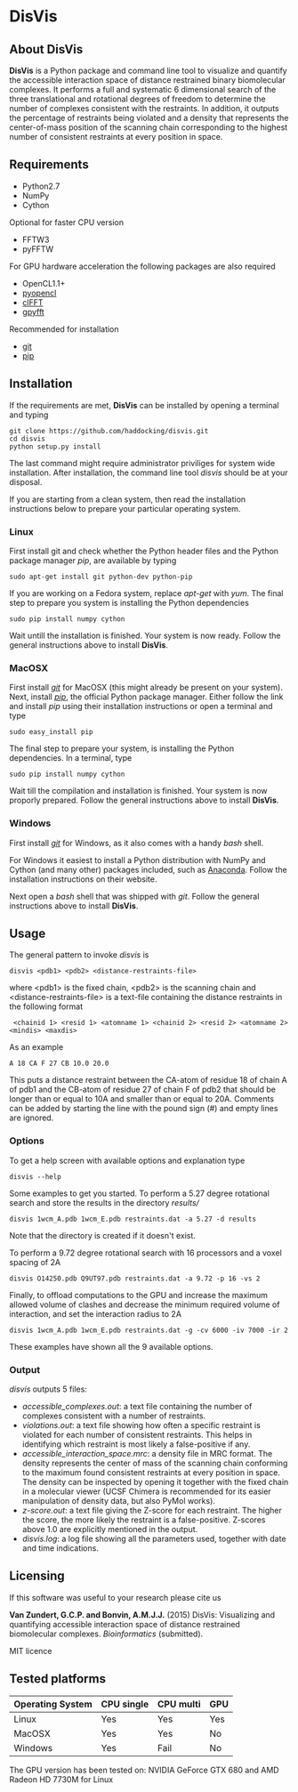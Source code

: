 # DisVis


## About DisVis

**DisVis** is a Python package and command line tool to visualize and quantify 
the accessible interaction space of distance restrained binary biomolecular complexes.
It performs a full and systematic 6 dimensional search of the three translational
and rotational degrees of freedom to determine the number of complexes consistent
with the restraints. In addition, it outputs the percentage of restraints being violated
and a density that represents the center-of-mass position of the scanning chain corresponding 
to the highest number of consistent restraints at every position in space.


## Requirements

* Python2.7
* NumPy
* Cython

Optional for faster CPU version

* FFTW3
* pyFFTW

For GPU hardware acceleration the following packages are also required

* OpenCL1.1+
* [pyopencl](https://github.com/pyopencl/pyopencl)
* [clFFT](https://github.com/clMathLibraries/clFFT)
* [gpyfft](https://github.com/geggo/gpyfft)

Recommended for installation

* [git](https://git-scm.com/download)
* [pip](https://pip.pypa.io/en/latest/installing.html)


## Installation

If the requirements are met, **DisVis** can be installed by opening a terminal
and typing

    git clone https://github.com/haddocking/disvis.git
    cd disvis
    python setup.py install

The last command might require administrator priviliges for system wide installation.
After installation, the command line tool *disvis* should be at your disposal.

If you are starting from a clean system, then read the installation instructions 
below to prepare your particular operating system.


### Linux

First install git and check whether the Python header files and the Python
package manager *pip*, are available by typing

    sudo apt-get install git python-dev python-pip

If you are working on a Fedora system, replace *apt-get* with *yum*.
The final step to prepare you system is installing the Python dependencies

    sudo pip install numpy cython

Wait untill the installation is finished.
Your system is now ready. Follow the general instructions above to install **DisVis**.


### MacOSX

First install [*git*](https://git-scm.com/download) for MacOSX (this might already be present on your system).
Next, install [*pip*](https://pip.pypa.io/en/latest/installing.html), 
the official Python package manager. 
Either follow the link and install *pip* using
their installation instructions or open a terminal and type

    sudo easy_install pip

The final step to prepare your system, is installing the Python dependencies.
In a terminal, type

    sudo pip install numpy cython

Wait till the compilation and installation is finished. 
Your system is now proporly prepared. Follow the general instructions above to install **DisVis**.


### Windows

First install [*git*](https://git-scm.com/download) for Windows, as it also comes
with a handy *bash* shell.

For Windows it easiest to install a Python distribution with NumPy and Cython
(and many other) packages included, such as [Anaconda](https://continuum.io/downloads).
Follow the installation instructions on their website.

Next open a *bash* shell that was shipped with *git*. Follow the general instructions
above to install **DisVis**.


## Usage

The general pattern to invoke *disvis* is

    disvis <pdb1> <pdb2> <distance-restraints-file>

where \<pdb1\> is the fixed chain, \<pdb2\> is the scanning chain and 
\<distance-restraints-file\> is a text-file
containing the distance restraints in the following format

     <chainid 1> <resid 1> <atomname 1> <chainid 2> <resid 2> <atomname 2> <mindis> <maxdis>

As an example
    
    A 18 CA F 27 CB 10.0 20.0

This puts a distance restraint between the CA-atom of residue 18 of 
chain A of pdb1 and the CB-atom of residue 27 of chain F of pdb2 that 
should be longer than or equal to 10A and smaller than or equal to 20A.
Comments can be added by starting the line with the pound sign (#) and empty
lines are ignored.


### Options

To get a help screen with available options and explanation type
            
    disvis --help

Some examples to get you started. To perform a 5.27 degree rotational search and store the results
in the directory *results/*

    disvis 1wcm_A.pdb 1wcm_E.pdb restraints.dat -a 5.27 -d results

Note that the directory is created if it doesn't exist.

To perform a 9.72 degree rotational search with 16 processors and a voxel spacing of 2A

    disvis O14250.pdb Q9UT97.pdb restraints.dat -a 9.72 -p 16 -vs 2

Finally, to offload computations to the GPU and increase the maximum allowed volume of clashes 
and decrease the minimum required volume of interaction, and set the interaction radius to 2A

    disvis 1wcm_A.pdb 1wcm_E.pdb restraints.dat -g -cv 6000 -iv 7000 -ir 2

These examples have shown all the 9 available options.


### Output

*disvis* outputs 5 files:

* *accessible_complexes.out*: a text file containing the number of complexes consistent with
a number of restraints. 
* *violations.out*: a text file showing how often a specific restraint is violated for each number
of consistent restraints. This helps in identifying which restraint is most likely a false-positive
if any.
* *accessible_interaction_space.mrc*: a density file in MRC format. The density represents the
center of mass of the scanning chain conforming to the maximum found consistent restraints at
every position in space. The density can be inspected by opening it together with the
fixed chain in a molecular viewer (UCSF Chimera is recommended for its easier manipulation of density
data, but also PyMol works).
* *z-score.out*: a text file giving the Z-score for each restraint. The higher the score, the more
likely the restraint is a false-positive. Z-scores above 1.0 are explicitly mentioned in the output.
* *disvis.log*: a log file showing all the parameters used, together with date and time indications.


Licensing
---------

If this software was useful to your research please cite us

**Van Zundert, G.C.P. and Bonvin, A.M.J.J.** (2015) DisVis: Visualizing and
quantifying accessible interaction space of distance restrained biomolecular complexes.
*Bioinformatics* (submitted).

MIT licence


## Tested platforms

| Operating System| CPU single | CPU multi | GPU |
| --------------- | ---------- | --------- | --- |
|Linux            | Yes        | Yes       | Yes |
|MacOSX           | Yes        | Yes       | No  |
|Windows          | Yes        | Fail      | No  |

The GPU version has been tested on:
NVIDIA GeForce GTX 680 and AMD Radeon HD 7730M for Linux
